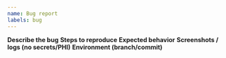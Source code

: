 ```yaml
---
name: Bug report
labels: bug
---
```

**Describe the bug**
**Steps to reproduce**
**Expected behavior**
**Screenshots / logs (no secrets/PHI)**
**Environment (branch/commit)**
